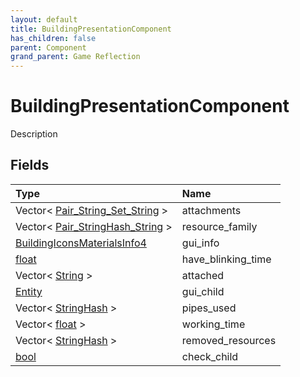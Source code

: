 ```yaml
---
layout: default
title: BuildingPresentationComponent
has_children: false
parent: Component
grand_parent: Game Reflection
---
```

# BuildingPresentationComponent
Description 

## Fields

| Type | Name |
|:----------|:--------------|
| Vector< [Pair_String_Set_String](/riftbreaker-wiki/docs/game-reflection/classes/pair__string__set__string/) > | attachments |
| Vector< [Pair_StringHash_String](/riftbreaker-wiki/docs/game-reflection/classes/pair__string_hash__string/) > | resource_family |
| [BuildingIconsMaterialsInfo4](/riftbreaker-wiki/docs/game-reflection/components/building_icons_materials_info4/) | gui_info |
| [float](/riftbreaker-wiki/docs/game-reflection/components/float/) | have_blinking_time |
| Vector< [String](/riftbreaker-wiki/docs/game-reflection/components/string/) > | attached |
| [Entity](/riftbreaker-wiki/docs/game-reflection/classes/entity/) | gui_child |
| Vector< [StringHash](/riftbreaker-wiki/docs/game-reflection/classes/string_hash/) > | pipes_used |
| Vector< [float](/riftbreaker-wiki/docs/game-reflection/components/float/) > | working_time |
| Vector< [StringHash](/riftbreaker-wiki/docs/game-reflection/classes/string_hash/) > | removed_resources |
| [bool](/riftbreaker-wiki/docs/game-reflection/components/bool/) | check_child |

